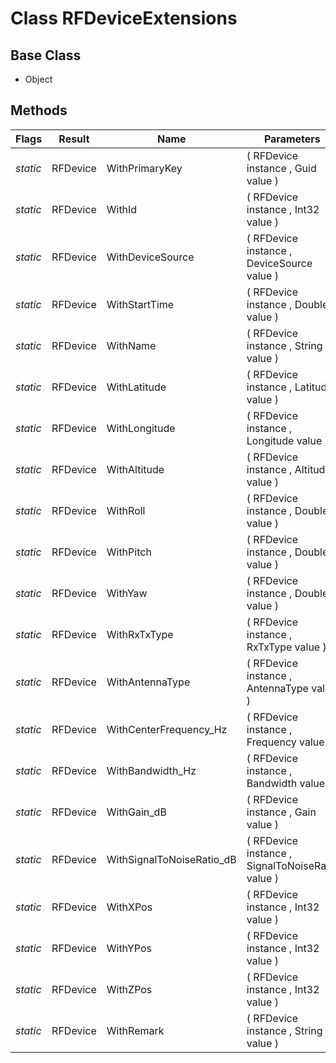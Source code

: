 # Class RFDeviceExtensions
## Base Class
- Object
## Methods
Flags|Result|Name|Parameters
-|-|-|-
*static*|RFDevice|WithPrimaryKey|( RFDevice instance , Guid value )
*static*|RFDevice|WithId|( RFDevice instance , Int32 value )
*static*|RFDevice|WithDeviceSource|( RFDevice instance , DeviceSource value )
*static*|RFDevice|WithStartTime|( RFDevice instance , Double value )
*static*|RFDevice|WithName|( RFDevice instance , String value )
*static*|RFDevice|WithLatitude|( RFDevice instance , Latitude value )
*static*|RFDevice|WithLongitude|( RFDevice instance , Longitude value )
*static*|RFDevice|WithAltitude|( RFDevice instance , Altitude value )
*static*|RFDevice|WithRoll|( RFDevice instance , Double value )
*static*|RFDevice|WithPitch|( RFDevice instance , Double value )
*static*|RFDevice|WithYaw|( RFDevice instance , Double value )
*static*|RFDevice|WithRxTxType|( RFDevice instance , RxTxType value )
*static*|RFDevice|WithAntennaType|( RFDevice instance , AntennaType value )
*static*|RFDevice|WithCenterFrequency_Hz|( RFDevice instance , Frequency value )
*static*|RFDevice|WithBandwidth_Hz|( RFDevice instance , Bandwidth value )
*static*|RFDevice|WithGain_dB|( RFDevice instance , Gain value )
*static*|RFDevice|WithSignalToNoiseRatio_dB|( RFDevice instance , SignalToNoiseRatio value )
*static*|RFDevice|WithXPos|( RFDevice instance , Int32 value )
*static*|RFDevice|WithYPos|( RFDevice instance , Int32 value )
*static*|RFDevice|WithZPos|( RFDevice instance , Int32 value )
*static*|RFDevice|WithRemark|( RFDevice instance , String value )
